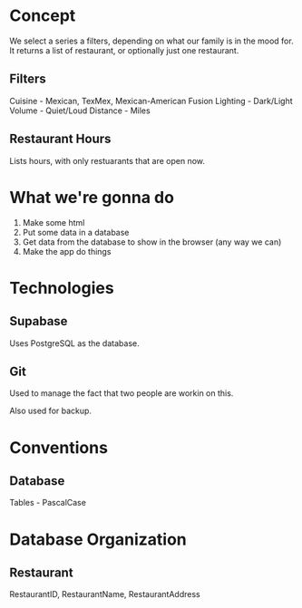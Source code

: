 # Concept

We select a series a filters, depending on what our family is in the mood for.
It returns a list of restaurant, or optionally just one restaurant.

## Filters

Cuisine - Mexican, TexMex, Mexican-American Fusion
Lighting - Dark/Light
Volume - Quiet/Loud
Distance - Miles

## Restaurant Hours

Lists hours, with only restuarants that are open now.


# What we're gonna do

1. Make some html
2. Put some data in a database
3. Get data from the database to show in the browser (any way we can)
4. Make the app do things

# Technologies

## Supabase

Uses PostgreSQL as the database.

## Git

Used to manage the fact that two people are workin on this.

Also used for backup.

# Conventions

## Database

Tables - PascalCase

# Database Organization

## Restaurant

RestaurantID, RestaurantName, RestaurantAddress

